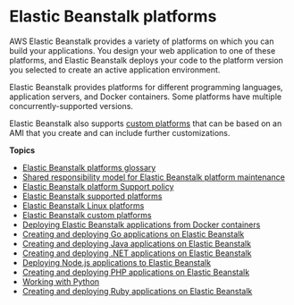 # Elastic Beanstalk platforms<a name="concepts-all-platforms"></a>

AWS Elastic Beanstalk provides a variety of platforms on which you can build your applications\. You design your web application to one of these platforms, and Elastic Beanstalk deploys your code to the platform version you selected to create an active application environment\.

Elastic Beanstalk provides platforms for different programming languages, application servers, and Docker containers\. Some platforms have multiple concurrently\-supported versions\.

Elastic Beanstalk also supports [custom platforms](custom-platforms.md) that can be based on an AMI that you create and can include further customizations\.

**Topics**
+ [Elastic Beanstalk platforms glossary](platforms-glossary.md)
+ [Shared responsibility model for Elastic Beanstalk platform maintenance](platforms-shared-responsibility.md)
+ [Elastic Beanstalk platform Support policy](platforms-support-policy.md)
+ [Elastic Beanstalk supported platforms](concepts.platforms.md)
+ [Elastic Beanstalk Linux platforms](platforms-linux.md)
+ [Elastic Beanstalk custom platforms](custom-platforms.md)
+ [Deploying Elastic Beanstalk applications from Docker containers](create_deploy_docker.md)
+ [Creating and deploying Go applications on Elastic Beanstalk](create_deploy_go.md)
+ [Creating and deploying Java applications on Elastic Beanstalk](create_deploy_Java.md)
+ [Creating and deploying \.NET applications on Elastic Beanstalk](create_deploy_NET.md)
+ [Deploying Node\.js applications to Elastic Beanstalk](create_deploy_nodejs.md)
+ [Creating and deploying PHP applications on Elastic Beanstalk](create_deploy_PHP_eb.md)
+ [Working with Python](create-deploy-python-apps.md)
+ [Creating and deploying Ruby applications on Elastic Beanstalk](create_deploy_Ruby.md)
